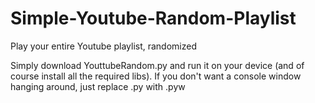 # Simple-Youtube-Random-Playlist
Play your entire Youtube playlist, randomized

Simply download YouttubeRandom.py and run it on your device (and of course install all the required libs). If you don't want a console window hanging around, just replace .py with .pyw
